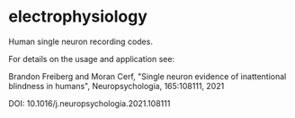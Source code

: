 # electrophysiology
Human single neuron recording codes.

For details on the usage and application see:

Brandon Freiberg and Moran Cerf, "Single neuron evidence of inattentional blindness in humans", Neuropsychologia, 165:108111, 2021

DOI: 10.1016/j.neuropsychologia.2021.108111
